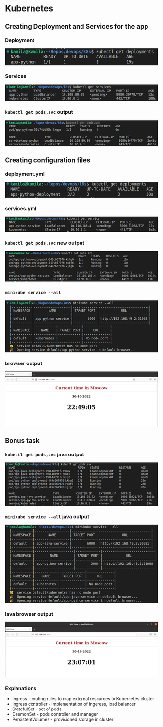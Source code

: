 # Kubernetes

## Creating Deployment and Services for the app

### Deployment

![deployments](/k8s/assets/deployments.png)

### Services

![services](/k8s/assets/services.png)

### ```kubectl get pods,svc``` output

![get_pods](/k8s/assets/get_pods_manual.png)

## Creating configuration files

### deployment.yml

![deployments](/k8s/assets/deployment-cofig.png)

### services.yml

![service](/k8s/assets/service-config.png)

### ```kubectl get pods,svc``` new output

![out](/k8s/assets/pods-config.png)

### ```minikube service --all```

![all](/k8s/assets/-all.png)

### browser output

![browser](/k8s/assets/browser.png)

## Bonus task

### ```kubectl get pods,svc``` java output

![out](/k8s/assets/pods-java.png)

### ```minikube service --all``` java output

![all](/k8s/assets/-all%20java.png)

### lava browser output

![browser](/k8s/assets/browser-java.png)

### Explanations

- Ingress - routing rules to map external resources to Kubernetes cluster
- Ingress controller - implementation of ingeress, load balancer
- StatefulSet - set of pods
- DaemonSet - pods controller and manager
- PersistentVolumes - provisioned storage in cluster
